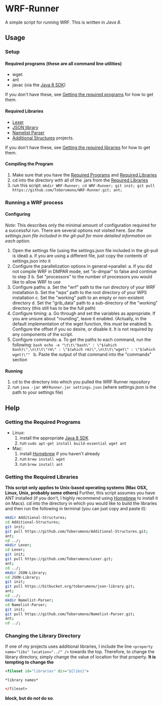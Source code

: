 # <a name="readme"></a>WRF-Runner
A simple script for running WRF.  This is written in *Java 8*.

## Usage
### Setup
#### <a name="rp"></a>Required programs (these are all command line utilities)
* wget
* ant
* javac (via the [Java 8 SDK](http://www.oracle.com/technetwork/java/javase/downloads/index.html))

If you don't have these, see [Getting the required programs](#gtrp) for how to get them.

#### <a name="rl"></a>Required Libraries
* [Lexer](https://github.com/Toberumono/Lexer)
* [JSON library](https://bitbucket.org/toberumono/json-library)
* [Namelist Parser](https://github.com/Toberumono/Namelist-Parser)
* [Additional Structures](https://github.com/Toberumono/Additional-Structures) projects.

If you don't have these, see [Getting the required libraries](#gtrl) for how to get them.

#### Compiling the Program
1. Make sure that you have the [Required Programs](#rp) and [Required Libraries](#rl)
2. cd into the directory with all of the .jars from the [Required Libraries](#rl)
3. run this script: `mkdir WRF-Runner; cd WRF-Runner; git init; git pull https://github.com/Toberumono/WRF-Runner.git; ant;`

### Running a WRF process
#### Configuring
*Note*: This describes only the minimal amount of configuration required for a successful run.  There are several options not visited here.
*See the settings.json file included in the git-pull for more detailed information on each option.*

1. Open the settings file (using the settings.json file included in the git-pull is ideal)
	a. if you are using a different file, just copy the contents of settings.json into it
2. Configure the parallelization options in general->parallel:
	a. If you did not compile WRF in DMPAR mode, set "is-dmpar" to false and continue to step 3
	b. Set "processors" to the number of processors you would like to allow WRF to use
3. Configure paths:
	a. Set the "wrf" path to the *run* directory of your WRF installation
	b. Set the "wps" path to the root directory of your WPS installation
	c. Set the "working" path to an empty or non-existent directory
	d. Set the "grib_data" path to a sub-directory of the "working" directory (this still has to be the full path)
4. Configure timing:
	a. Go through and set the variables as appropriate.  If you are unsure about "rounding", leave it enabled.  (Actually, in the default implementation of the wget function, this *must* be enabled)
	b. Configure the offset if you so desire, or disable it.  It is not required by any components of the script.
5. Configure commands:
	a. To get the paths to each command, run the following:
		```bash
		echo -e "\t\t\"bash\" : \"$(which bash)\",\n\t\t\"rm\" : \"$(which rm)\",\n\t\t\"wget\" : \"$(which wget)\""
		```
	b. Paste the output of that command into the "commands" section

#### Running
1. cd to the directory into which you pulled the WRF Runner repository
2. run `java -jar WRFRunner.jar settings.json` (where settings.json is the path to your settings file)

## Help
### <a name="gtrp"></a>Getting the Required Programs
- Linux:
	1. install the appropriate [Java 8 SDK](http://www.oracle.com/technetwork/java/javase/downloads/index.html)
	2. run `sudo apt-get install build-essential wget ant`
- Mac:
	1. install [Homebrew](http://brew.sh/) if you haven't already
	2. run `brew install wget`
	3. run `brew install ant`

### <a name="gtrl"></a>Getting the Required Libraries
**This script only applies to Unix-based operating systems (Mac OSX, Linux, Unix, probably some others)**
Further, this script assumes you have ANT installed (if you don't, I highly recommend using [Homebrew](http://brew.sh/) to install it on Macs).
cd into the directory in which you would like to build the libraries and then run the following in terminal (you can just copy and paste it):

```bash
mkdir Additional-Structures;
cd Additional-Structures;
git init;
git pull https://github.com/Toberumono/Additional-Structures.git;
ant;
cd ../;
mkdir Lexer;
cd Lexer;
git init;
git pull https://github.com/Toberumono/Lexer.git;
ant;
cd ../;
mkdir JSON-Library;
cd JSON-Library;
git init;
git pull https://bitbucket.org/toberumono/json-library.git;
ant;
cd ../;
mkdir Namelist-Parser;
cd Namelist-Parser;
git init;
git pull https://github.com/Toberumono/Namelist-Parser.git;
ant;
cd ../;
```

### <a name="ctld"></a>Changing the Library Directory
If one of my projects uses additional libraries, I include the line `<property name="libs" location="../" />` towards the top.
Therefore, to change the library directory, simply change the value of location for that property.
**It is tempting to change the**
```xml
<fileset id="libraries" dir="${libs}">
```
	*library names*
```xml
</fileset>
```
**block, but do *not* do so**.